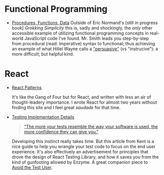 # Functional Programming

- [Procedures, Functions, Data](https://www.brandonsmith.ninja/blog/procedures-functions-data)
  Outside of Eric Normand's [still in progress book] _Grokking Simplicity_ this is, sadly and shockingly, the _only_ other accessible example of utilizing functional programming concepts in real-world JavaScript code I've found. Mr. Smith leads you step-by-step from procedural (read: imperative) syntax to functional; thus achieving an example of what Hillel Wayne calls a ["persuasive"](https://www.hillelwayne.com/post/persuasive-examples/) (vs "instrucive"): a more difficult, but helpful kind.

# React

- [React Patterns](https://reactpatterns.com/)

  It's like the Gang of Four but for React, and written with less an air of thought-leadery importance. I wrote React for almost two years without finding this site and I feel great _saudade_ for that time.

- [Testing Implementation Details](<(https://kentcdodds.com/blog/testing-implementation-details)>)

  > ["The more your tests resemble the way your software is used, the more confidence they can give you."](https://twitter.com/kentcdodds/status/977018512689455106)

  Developing this instinct really takes time. But this article from Kent is a nice guide to help you wrangle your test code to focus on the end user experience. It's also effectively an advertisement for principles that drove the design of React Testing Library, and how it saves you from the kind of gunfooting allowed by Enzyme. A great companion piece to [Avoid the Test User](https://kentcdodds.com/blog/avoid-the-test-user).
